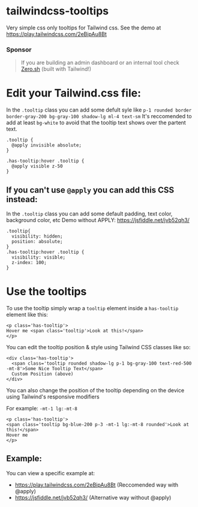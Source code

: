 # tailwindcss-tooltips
Very simple css only tooltips for Tailwind css. See the demo at https://play.tailwindcss.com/2eBipAu8Bt

### Sponsor
> If you are building an admin dashboard or an internal tool check [Zero.sh](https://zero.sh?utm_source=github.com&utm_medium=tailwind-tooltips)
(built with Tailwind!)

# Edit your Tailwind.css file:

In the `.tooltip` class you can add some defult syle like `p-1 rounded border border-gray-200 bg-gray-100 shadow-lg ml-4 text-sm`
It's reccomended to add at least `bg-white` to avoid that the tooltip text shows over the partent text.

```
.tooltip {
  @apply invisible absolute;
}

.has-tooltip:hover .tooltip {
  @apply visible z-50
}

```

## If you can't use `@apply` you can add this CSS instead:

In the `.tooltip` class you can add some default padding, text color, background color, etc 
Demo without APPLY: https://jsfiddle.net/jvb52qh3/
```
.tooltip{
  visibility: hidden;
  position: absolute;
}
.has-tooltip:hover .tooltip {
  visibility: visible;
  z-index: 100;
}
```

# Use the tooltips

To use the tooltip simply wrap a `tooltip` element inside a `has-tooltip` element like this:

```
<p class='has-tooltip'>
Hover me <span class='tooltip'>Look at this!</span>
</p>
```
You can edit the tooltip position & style using Tailwind CSS classes like so:

```
<div class='has-tooltip'>
  <span class='tooltip rounded shadow-lg p-1 bg-gray-100 text-red-500 -mt-8'>Some Nice Tooltip Text</span>
  Custom Position (above)
</div>
```

You can also change the position of the tooltip depending on the device using Tailwind's responsive modifiers

For example: `-mt-1 lg:-mt-8`

```
<p class='has-tooltip'>
<span class='tooltip bg-blue-200 p-3 -mt-1 lg:-mt-8 rounded'>Look at this!</span>
Hover me
</p>
```

## Example:

You can view a specific example at:
- https://play.tailwindcss.com/2eBipAu8Bt (Reccomended way with @apply)
- https://jsfiddle.net/jvb52qh3/ (Alternative way without @apply)
